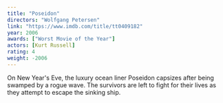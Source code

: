 ```yaml
---
title: "Poseidon"
directors: "Wolfgang Petersen"
link: "https://www.imdb.com/title/tt0409182"
year: 2006
awards: ["Worst Movie of the Year"]
actors: [Kurt Russell]
rating: 4
weight: -2006
---
```

On New Year's Eve, the luxury ocean liner Poseidon capsizes after being swamped by a rogue wave. The survivors are left to fight for their lives as they attempt to escape the sinking ship. 
